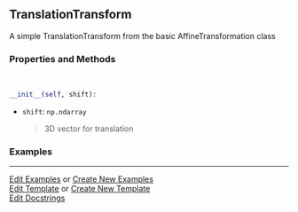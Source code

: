 ## <a id="McUtils.Coordinerds.CoordinateTransformations.TranslationTransform.TranslationTransform">TranslationTransform</a>
A simple TranslationTransform from the basic AffineTransformation class

### Properties and Methods
<a id="McUtils.Coordinerds.CoordinateTransformations.TranslationTransform.TranslationTransform.__init__" class="docs-object-method">&nbsp;</a>
```python
__init__(self, shift): 
```

- `shift`: `np.ndarray`
    >3D vector for translation

### Examples




___

[Edit Examples](https://github.com/McCoyGroup/McUtils/edit/edit/ci/examples/ci/docs/McUtils/Coordinerds/CoordinateTransformations/TranslationTransform/TranslationTransform.md) or 
[Create New Examples](https://github.com/McCoyGroup/McUtils/new/edit/?filename=ci/examples/ci/docs/McUtils/Coordinerds/CoordinateTransformations/TranslationTransform/TranslationTransform.md) <br/>
[Edit Template](https://github.com/McCoyGroup/McUtils/edit/edit/ci/docs/ci/docs/McUtils/Coordinerds/CoordinateTransformations/TranslationTransform/TranslationTransform.md) or 
[Create New Template](https://github.com/McCoyGroup/McUtils/new/edit/?filename=ci/docs/templates/ci/docs/McUtils/Coordinerds/CoordinateTransformations/TranslationTransform/TranslationTransform.md) <br/>
[Edit Docstrings](https://github.com/McCoyGroup/McUtils/edit/edit/McUtils/Coordinerds/CoordinateTransformations/TranslationTransform.py?message=Update%20Docs)